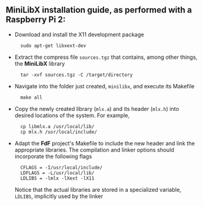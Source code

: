 ## MiniLibX installation guide, as performed with a Raspberry Pi 2:

- Download and install the X11 development package

		sudo apt-get libxext-dev

- Extract the compress file `sources.tgz` that contains, among other things, the **MiniLibX** library

		tar -xvf sources.tgz -C /target/directory

- Navigate into the folder just created, `minilibx`, and execute its Makefile

		make all

- Copy the newly created library (`mlx.a`) and its header (`mlx.h`) into desired locations of the system. For example,

		cp libmlx.a /usr/local/lib/
		cp mlx.h /usr/local/include/

- Adapt the **FdF** project's Makefile to include the new header and link the appropriate libraries. The compilation and linker options should incorporate the following flags

		CFLAGS = -I/usr/local/include/
		LDFLAGS = -L/usr/local/lib/
		LDLIBS = -lmlx -lXext -lX11

  Notice that the actual libraries are stored in a specialized variable, `LDLIBS`, implicitly used by the linker
